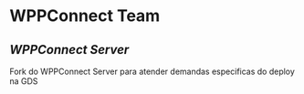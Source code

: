 # WPPConnect Team

## _WPPConnect Server_
 Fork do WPPConnect Server para atender demandas especificas do deploy na GDS
